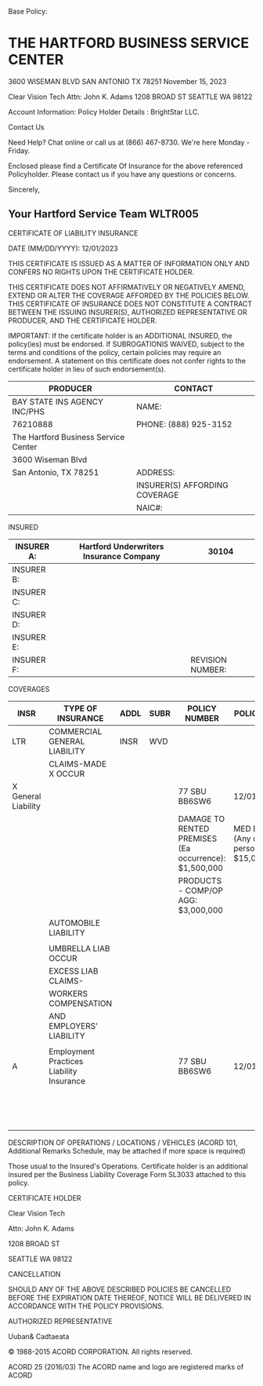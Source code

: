 Base Policy:
# THE HARTFORD BUSINESS SERVICE CENTER

3600 WISEMAN BLVD SAN ANTONIO TX 78251 November 15, 2023

Clear Vision Tech Attn: John K. Adams 1208 BROAD ST SEATTLE WA 98122

Account Information:
Policy Holder Details : BrightStar LLC.

Contact Us

Need Help? Chat online or call us at (866) 467-8730. We're here Monday - Friday.

Enclosed please find a Certificate Of Insurance for the above referenced Policyholder. Please contact us if you have any questions or concerns.

Sincerely,

Your Hartford Service Team WLTR005
---
CERTIFICATE OF LIABILITY INSURANCE

DATE (MM/DD/YYYY): 12/01/2023

THIS CERTIFICATE IS ISSUED AS A MATTER OF INFORMATION ONLY AND CONFERS NO RIGHTS UPON THE CERTIFICATE HOLDER.

THIS CERTIFICATE DOES NOT AFFIRMATIVELY OR NEGATIVELY AMEND, EXTEND OR ALTER THE COVERAGE AFFORDED BY THE POLICIES BELOW. THIS CERTIFICATE OF INSURANCE DOES NOT CONSTITUTE A CONTRACT BETWEEN THE ISSUING INSURER(S), AUTHORIZED REPRESENTATIVE OR PRODUCER, AND THE CERTIFICATE HOLDER.

IMPORTANT: If the certificate holder is an ADDITIONAL INSURED, the policy(ies) must be endorsed. If SUBROGATIONIS WAIVED, subject to the terms and conditions of the policy, certain policies may require an endorsement. A statement on this certificate does not confer rights to the certificate holder in lieu of such endorsement(s).

|PRODUCER|CONTACT|
|---|---|
|BAY STATE INS AGENCY INC/PHS|NAME:|
|76210888|PHONE: (888) 925-3152|
|The Hartford Business Service Center| |
|3600 Wiseman Blvd| |
|San Antonio, TX 78251|ADDRESS:|
| |INSURER(S) AFFORDING COVERAGE|
| |NAIC#:|

INSURED

|INSURER A:|Hartford Underwriters Insurance Company|30104|
|---|---|---|
|INSURER B:| | |
|INSURER C:| | |
|INSURER D:| | |
|INSURER E:| | |
|INSURER F:| |REVISION NUMBER:|

COVERAGES

|INSR|TYPE OF INSURANCE|ADDL|SUBR|POLICY NUMBER|POLICY EFF|POLICY EXP|LIMITS|
|---|---|---|---|---|---|---|---|
|LTR|COMMERCIAL GENERAL LIABILITY|INSR|WVD| | | | |
| |CLAIMS-MADE X OCCUR| | | | | | |
|X General Liability| | | |77 SBU BB6SW6|12/01/2023|12/01/2024|EACH OCCURRENCE: $1,500,000|
| | | | |DAMAGE TO RENTED PREMISES (Ea occurrence): $1,500,000|MED EXP (Any one person): $15,000|PERSONAL & ADV INJURY: $1,500,000|GENERAL AGGREGATE: $3,000,000|
| | | | |PRODUCTS - COMP/OP AGG: $3,000,000| | | |
| |AUTOMOBILE LIABILITY| | | | | | |
| | | | | | | | |
| |UMBRELLA LIAB OCCUR| | | | | | |
| |EXCESS LIAB CLAIMS-| | | | | | |
| |WORKERS COMPENSATION| | | | | | |
| |AND EMPLOYERS' LIABILITY| | | | | | |
| | | | | | | | |
|A|Employment Practices Liability Insurance| | |77 SBU BB6SW6|12/01/2023|12/01/2024|Each Claim Limit: $30,000|
| | | | | | |Annual Aggregate Limit: $30,000| |

DESCRIPTION OF OPERATIONS / LOCATIONS / VEHICLES (ACORD 101, Additional Remarks Schedule, may be attached if more space is required)

Those usual to the Insured's Operations. Certificate holder is an additional insured per the Business Liability Coverage Form SL3033 attached to this policy.

CERTIFICATE HOLDER

Clear Vision Tech

Attn: John K. Adams

1208 BROAD ST

SEATTLE WA 98122

CANCELLATION

SHOULD ANY OF THE ABOVE DESCRIBED POLICIES BE CANCELLED BEFORE THE EXPIRATION DATE THEREOF, NOTICE WILL BE DELIVERED IN ACCORDANCE WITH THE POLICY PROVISIONS.

AUTHORIZED REPRESENTATIVE

Uuban& Cadtaeata

© 1988-2015 ACORD CORPORATION. All rights reserved.

ACORD 25 (2016/03) The ACORD name and logo are registered marks of ACORD
